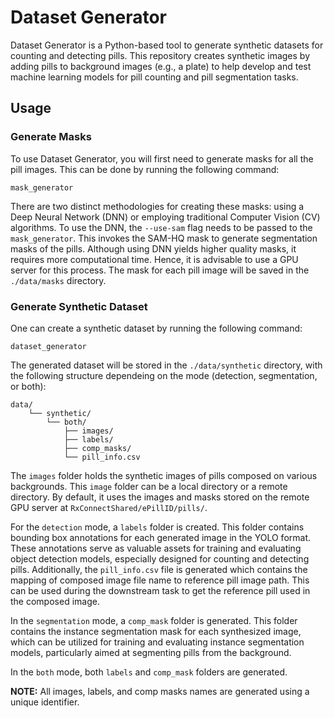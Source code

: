 # Dataset Generator

Dataset Generator is a Python-based tool to generate synthetic datasets for counting and detecting pills. This repository creates synthetic images by adding pills to background images (e.g., a plate) to help develop and test machine learning models for pill counting and pill segmentation tasks.


## Usage
### Generate Masks

To use Dataset Generator, you will first need to generate masks for all the pill images. This can be done by running the following command:
```
mask_generator
```
There are two distinct methodologies for creating these masks: using a Deep Neural Network (DNN) or employing traditional Computer Vision (CV) algorithms. To use the DNN, the `--use-sam` flag needs to be passed to the `mask_generator`. This invokes the SAM-HQ mask to generate segmentation masks of the pills. Although using DNN yields higher quality masks, it requires more computational time. Hence, it is advisable to use a GPU server for this process. The mask for each pill image will be saved in the `./data/masks` directory.

### Generate Synthetic Dataset

One can create a synthetic dataset by running the following command:
```
dataset_generator
```
The generated dataset will be stored in the `./data/synthetic` directory, with the following structure dependeing on the mode (detection, segmentation, or both):
```
data/
    └── synthetic/
        └── both/
            ├── images/
            ├── labels/
            ├── comp_masks/
            └── pill_info.csv
```

The `images` folder holds the synthetic images of pills composed on various backgrounds. This `image` folder can be a local directory or a remote directory. By default, it uses the images and masks stored on the remote GPU server at `RxConnectShared/ePillID/pills/`.

For the `detection` mode, a `labels` folder is created. This folder contains bounding box annotations for each generated image in the YOLO format. These annotations serve as valuable assets for training and evaluating object detection models, especially designed for counting and detecting pills. Additionally, the `pill_info.csv` file is generated which contains the mapping of composed image file name to reference pill image path. This can be used during the downstream task to get the reference pill used in the composed image.

In the `segmentation` mode, a `comp_mask` folder is generated. This folder contains the instance segmentation mask for each synthesized image, which can be utilized for training and evaluating instance segmentation models, particularly aimed at segmenting pills from the background.

In the `both` mode, both `labels` and `comp_mask` folders are generated.

**NOTE:** All images, labels, and comp masks names are generated using a unique identifier.

